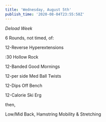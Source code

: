 ```yaml
---
title: 'Wednesday, August 5th'
publish_time: '2020-08-04T23:55:58Z'
---
```


*Deload Week*

6 Rounds, not timed, of:

12-Reverse Hyperextensions

:30 Hollow Rock

12-Banded Good Mornings

12-per side Med Ball Twists

12-Dips Off Bench

12-Calorie Ski Erg

then,

Low/Mid Back, Hamstring Mobility & Stretching
